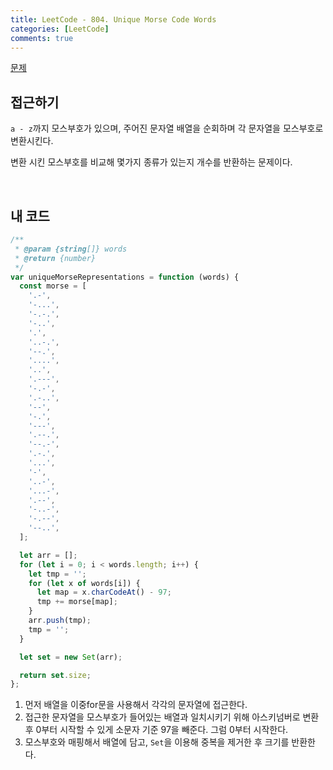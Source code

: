 ```yaml
---
title: LeetCode - 804. Unique Morse Code Words
categories: [LeetCode]
comments: true
---
```


[문제](https://leetcode.com/problems/unique-morse-code-words/)

## 접근하기

`a - z`까지 모스부호가 있으며, 주어진 문자열 배열을 순회하며 각 문자열을 모스부호로 변환시킨다.

변환 시킨 모스부호를 비교해 몇가지 종류가 있는지 개수를 반환하는 문제이다.

<br>

## 내 코드

```js
/**
 * @param {string[]} words
 * @return {number}
 */
var uniqueMorseRepresentations = function (words) {
  const morse = [
    '.-',
    '-...',
    '-.-.',
    '-..',
    '.',
    '..-.',
    '--.',
    '....',
    '..',
    '.---',
    '-.-',
    '.-..',
    '--',
    '-.',
    '---',
    '.--.',
    '--.-',
    '.-.',
    '...',
    '-',
    '..-',
    '...-',
    '.--',
    '-..-',
    '-.--',
    '--..',
  ];

  let arr = [];
  for (let i = 0; i < words.length; i++) {
    let tmp = '';
    for (let x of words[i]) {
      let map = x.charCodeAt() - 97;
      tmp += morse[map];
    }
    arr.push(tmp);
    tmp = '';
  }

  let set = new Set(arr);

  return set.size;
};
```

1. 먼저 배열을 이중for문을 사용해서 각각의 문자열에 접근한다.
2. 접근한 문자열을 모스부호가 들어있는 배열과 일치시키기 위해 아스키넘버로 변환후 0부터 시작할 수 있게 소문자 기준 97을 빼준다. 그럼 0부터 시작한다.
3. 모스부호와 매핑해서 배열에 담고, `Set`을 이용해 중복을 제거한 후 크기를 반환한다.
